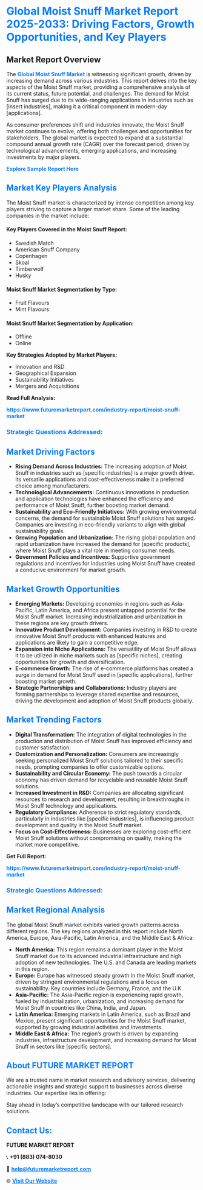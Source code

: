 <h1 style="color: #007BFF;">Global Moist Snuff Market Report 2025-2033: Driving Factors, Growth Opportunities, and Key Players</h1>

<section id="overview">
<h2>Market Report Overview</h2>
<p>The <a href="https://www.futuremarketreport.com/industry-report/moist-snuff-market" style="color: #007BFF; text-decoration: none;"><strong>Global Moist Snuff Market</strong></a> is witnessing significant growth, driven by increasing demand across various industries. This report delves into the key aspects of the Moist Snuff market, providing a comprehensive analysis of its current status, future potential, and challenges. The demand for Moist Snuff has surged due to its wide-ranging applications in industries such as [insert industries], making it a critical component in modern-day [applications].</p>
<p>As consumer preferences shift and industries innovate, the Moist Snuff market continues to evolve, offering both challenges and opportunities for stakeholders. The global market is expected to expand at a substantial compound annual growth rate (CAGR) over the forecast period, driven by technological advancements, emerging applications, and increasing investments by major players.</p>
</section>

<section id="overview">
<p><a href="https://www.futuremarketreport.com/request-sample/reportId=40901" style="color: #007BFF; text-decoration: none;"><strong>Explore Sample Report Here</strong></a></p>
</section>

<section id="key-players">
<h2 style="color: #007BFF;">Market Key Players Analysis</h2>
<p>The Moist Snuff market is characterized by intense competition among key players striving to capture a larger market share. Some of the leading companies in the market include:</p>
<h4>Key Players Covered in the Moist Snuff Report:</h4>
<ul><li>Swedish Match</li><li>American Snuff Company</li><li>Copenhagen</li><li>Skoal</li><li>Timberwolf</li><li>Husky</li></ul>
<h4>Moist Snuff Market Segmentation by Type:</h4>
<ul><li>Fruit Flavours</li><li>Mint Flavours</li></ul>

<h4>Moist Snuff Market Segmentation by Application:</h4>
<ul><li>Offline</li><li>Online</li></ul>
<p><strong>Key Strategies Adopted by Market Players:</strong></p>
<ul>
<li>Innovation and R&D</li>
<li>Geographical Expansion</li>
<li>Sustainability Initiatives</li>
<li>Mergers and Acquisitions</li>
</ul>
</section>

<section>
<p><strong>Read Full Analysis: </strong></p><a href="https://www.futuremarketreport.com/industry-report/moist-snuff-market" style="color: #007BFF; text-decoration: none;"><strong>https://www.futuremarketreport.com/industry-report/moist-snuff-market</strong></a>
<h3 style="color: #007BFF;">Strategic Questions Addressed:</h3>
</section>

<section id="driving-factors">
<h2 style="color: #007BFF;">Market Driving Factors</h2>
<ul>
<li><strong>Rising Demand Across Industries:</strong> The increasing adoption of Moist Snuff in industries such as [specific industries] is a major growth driver. Its versatile applications and cost-effectiveness make it a preferred choice among manufacturers.</li>
<li><strong>Technological Advancements:</strong> Continuous innovations in production and application technologies have enhanced the efficiency and performance of Moist Snuff, further boosting market demand.</li>
<li><strong>Sustainability and Eco-Friendly Initiatives:</strong> With growing environmental concerns, the demand for sustainable Moist Snuff solutions has surged. Companies are investing in eco-friendly variants to align with global sustainability goals.</li>
<li><strong>Growing Population and Urbanization:</strong> The rising global population and rapid urbanization have increased the demand for [specific products], where Moist Snuff plays a vital role in meeting consumer needs.</li>
<li><strong>Government Policies and Incentives:</strong> Supportive government regulations and incentives for industries using Moist Snuff have created a conducive environment for market growth.</li>
</ul>
</section>

<section id="growth-opportunities">
<h2 style="color: #007BFF;">Market Growth Opportunities</h2>
<ul>
<li><strong>Emerging Markets:</strong> Developing economies in regions such as Asia-Pacific, Latin America, and Africa present untapped potential for the Moist Snuff market. Increasing industrialization and urbanization in these regions are key growth drivers.</li>
<li><strong>Innovative Product Development:</strong> Companies investing in R&D to create innovative Moist Snuff products with enhanced features and applications are likely to gain a competitive edge.</li>
<li><strong>Expansion into Niche Applications:</strong> The versatility of Moist Snuff allows it to be utilized in niche markets such as [specific niches], creating opportunities for growth and diversification.</li>
<li><strong>E-commerce Growth:</strong> The rise of e-commerce platforms has created a surge in demand for Moist Snuff used in [specific applications], further boosting market growth.</li>
<li><strong>Strategic Partnerships and Collaborations:</strong> Industry players are forming partnerships to leverage shared expertise and resources, driving the development and adoption of Moist Snuff products globally.</li>
</ul>
</section>

<section id="trending-factors">
<h2 style="color: #007BFF;">Market Trending Factors</h2>
<ul>
<li><strong>Digital Transformation:</strong> The integration of digital technologies in the production and distribution of Moist Snuff has improved efficiency and customer satisfaction.</li>
<li><strong>Customization and Personalization:</strong> Consumers are increasingly seeking personalized Moist Snuff solutions tailored to their specific needs, prompting companies to offer customizable options.</li>
<li><strong>Sustainability and Circular Economy:</strong> The push towards a circular economy has driven demand for recyclable and reusable Moist Snuff solutions.</li>
<li><strong>Increased Investment in R&D:</strong> Companies are allocating significant resources to research and development, resulting in breakthroughs in Moist Snuff technology and applications.</li>
<li><strong>Regulatory Compliance:</strong> Adherence to strict regulatory standards, particularly in industries like [specific industries], is influencing product development and quality in the Moist Snuff market.</li>
<li><strong>Focus on Cost-Effectiveness:</strong> Businesses are exploring cost-efficient Moist Snuff solutions without compromising on quality, making the market more competitive.</li>
</ul>
</section>

<section>
<p><strong>Get Full Report: </strong></p><a href="https://www.futuremarketreport.com/industry-report/moist-snuff-market" style="color: #007BFF; text-decoration: none;"><strong>https://www.futuremarketreport.com/industry-report/moist-snuff-market</strong></a>
<h3 style="color: #007BFF;">Strategic Questions Addressed:</h3>
</section>


<section id="regional-analysis">
<h2 style="color: #007BFF;">Market Regional Analysis</h2>
<p>The global Moist Snuff market exhibits varied growth patterns across different regions. The key regions analyzed in this report include North America, Europe, Asia-Pacific, Latin America, and the Middle East & Africa:</p>
<ul>
<li><strong>North America:</strong> This region remains a dominant player in the Moist Snuff market due to its advanced industrial infrastructure and high adoption of new technologies. The U.S. and Canada are leading markets in this region.</li>
<li><strong>Europe:</strong> Europe has witnessed steady growth in the Moist Snuff market, driven by stringent environmental regulations and a focus on sustainability. Key countries include Germany, France, and the U.K.</li>
<li><strong>Asia-Pacific:</strong> The Asia-Pacific region is experiencing rapid growth, fueled by industrialization, urbanization, and increasing demand for Moist Snuff in countries like China, India, and Japan.</li>
<li><strong>Latin America:</strong> Emerging markets in Latin America, such as Brazil and Mexico, present significant opportunities for the Moist Snuff market, supported by growing industrial activities and investments.</li>
<li><strong>Middle East & Africa:</strong> The region’s growth is driven by expanding industries, infrastructure development, and increasing demand for Moist Snuff in sectors like [specific sectors].</li>
</ul>
</section>

<footer>
<h2 style="color: #007BFF;">About FUTURE MARKET REPORT</h2>
<p>We are a trusted name in market research and advisory services, delivering actionable insights and strategic support to businesses across diverse industries. Our expertise lies in offering:</p>

<p>Stay ahead in today’s competitive landscape with our tailored research solutions.</p>

<h2 style="color: #007BFF;">Contact Us:</h2>
<p><strong>FUTURE MARKET REPORT</strong></p>
<p>📞 <strong>+91 (883) 074-8030</strong></p>
<p>📧 <strong><a href="mailto:help@futuremarketreport.com" style="color: #007BFF;">help@futuremarketreport.com</a></strong></p>
<p>🌐 <strong><a href="https://www.futuremarketreport.com/" style="color: #007BFF;">Visit Our Website</a></strong></p>
</footer>